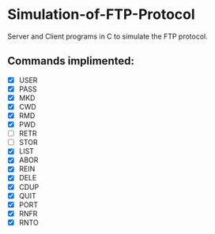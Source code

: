 # Simulation-of-FTP-Protocol
Server and Client programs in C to simulate the FTP protocol.

## Commands implimented:

- [X] USER
- [X] PASS
- [X] MKD
- [X] CWD
- [X] RMD
- [X] PWD
- [ ] RETR
- [ ] STOR
- [X] LIST
- [X] ABOR
- [X] REIN
- [X] DELE
- [X] CDUP
- [X] QUIT
- [X] PORT
- [X] RNFR
- [X] RNTO
